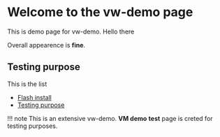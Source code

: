 Welcome to the vw-demo page
==========================

This is demo page for vw-demo. Hello there

Overall appearence is **fine**.

Testing purpose
----------------

This is the list

* [Flash install](./flash-player-installation)
* [Testing purpose](disable-password-manager)

!!! note 
This is an extensive vw-demo.
**VM demo** __test__ page is creted for testing purposes.
